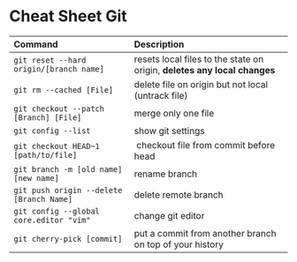 # Cheat Sheet Git

Command | Description
:--- | :---
`git reset --hard origin/[branch name]` | resets local files to the state on origin, **deletes any local changes**
`git rm --cached [File]` | delete file on origin but not local (untrack file)
`git checkout --patch [Branch] [File]`| merge only one file
`git config --list`| show git settings
`git checkout HEAD~1 [path/to/file]` | checkout file from commit before head
`git branch -m [old name] [new name]` | rename branch
`git push origin --delete [Branch Name]` | delete remote branch
`git config --global core.editor "vim"` | change git editor
`git cherry-pick [commit]` | put a commit from another branch on top of your history 


